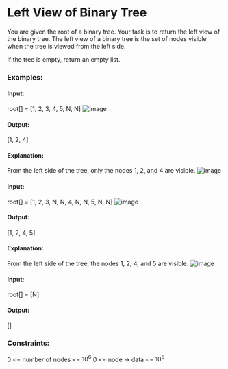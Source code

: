 # Left View of Binary Tree
You are given the root of a binary tree. Your task is to return the left view of the binary tree. The left view of a binary tree is the set of nodes visible when the tree is viewed from the left side.

If the tree is empty, return an empty list.

### Examples:
#### Input: 
root[] = [1, 2, 3, 4, 5, N, N]
![image](https://github.com/user-attachments/assets/5c06979a-9b80-42e8-b155-9c77018a51ba)
#### Output: 
[1, 2, 4]
#### Explanation:
From the left side of the tree, only the nodes 1, 2, and 4 are visible.
![image](https://github.com/user-attachments/assets/20395de7-ac20-4dfd-984a-2e255daea920)

#### Input:
root[] = [1, 2, 3, N, N, 4, N, N, 5, N, N]
![image](https://github.com/user-attachments/assets/ab45fd6e-5bd4-4de4-b2cd-d4a9cbae7f82)
#### Output: 
[1, 2, 4, 5]
#### Explanation:
From the left side of the tree, the nodes 1, 2, 4, and 5 are visible.
![image](https://github.com/user-attachments/assets/9654da41-a3d0-4b0b-92a7-e5e8d88f35ba)

#### Input:
root[] = [N]
#### Output:
[]

### Constraints:
0 <= number of nodes <= $`10^6`$
0 <= node -> data <= $`10^5`$
